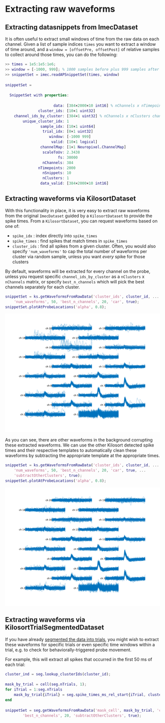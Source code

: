 # Extracting raw waveforms

## Extracting datasnippets from ImecDataset

It is often useful to extract small windows of time from the raw data on each channel. Given a list of sample indices `times` you want to extract a window of time around, and a `window = [offsetPre, offsetPost]` of relative samples to collect around those times, you can do the following:

```matlab
>> times = 1e5:1e5:1e6;
>> window = [-1000, 999]; % 1000 samples before plus 999 samples after
>> snippetSet = imec.readAPSnippetSet(times, window)

snippetSet =

  SnippetSet with properties:

                      data: [384×2000×10 int16] % nChannels x nTimepoints x nSnippets snippet data
               cluster_ids: [10×1 uint32]
    channel_ids_by_cluster: [384×1 uint32] % nChannels x nClusters channel ids, which channel ids were extracted for each cluster
        unique_cluster_idx: 1
                sample_idx: [10×1 uint64]
                 trial_idx: [0×1 uint32]
                    window: [-1000 999]
                     valid: [10×1 logical]
                channelMap: [1×1 Neuropixel.ChannelMap]
                 scaleToUv: 2.3438
                        fs: 30000
                 nChannels: 384
               nTimepoints: 2000
                 nSnippets: 10
                 nClusters: 1
                data_valid: [384×2000×10 int16]

```

## Extracting waveforms via KilosortDataset

With this functionality in place, it is very easy to extract raw waveforms from the original `ImecDataset` guided by a `KilosortDataset` to provide the spike times. From a `KilosortDataset`, you can request waveforms based on one of:

* `spike_idx` : index directly into `spike_times`
* `spike_times` : find spikes that match times in `spike_times`
* `cluster_ids` : find all spikes from a given cluster. Often, you would also specify `'num_waveforms'` to cap the total number of waveforms per cluster via random sample, unless you want _every_ spike for those clusters

By default, waveforms will be extracted for every channel on the probe, unless you request specific `channel_ids_by_cluster` as a `nClusters` x `nChannels` matrix, or specify `best_n_channels` which will pick the best channels separately for each cluster.

```matlab
snippetSet = ks.getWaveformsFromRawData('cluster_ids', cluster_id, ...
    'num_waveforms', 50, 'best_n_channels', 20, 'car', true);
snippetSet.plotAtProbeLocations('alpha', 0.8);
```

![cluster_snippets](images/cluster_snippets.png "Cluster waveforms")

As you can see, there are other waveforms in the background corrupting these extracted waveforms. We can use the other Kilosort detected spike times and their respective templates to automatically clean these waveforms by subtracting the appropriate template at the appropriate times.

```matlab
snippetSet = ks.getWaveformsFromRawData('cluster_ids', cluster_id, ...
    'num_waveforms', 50, 'best_n_channels', 20, 'car', true, ...
    'subtractOtherClusters', true);
snippetSet.plotAtProbeLocations('alpha', 0.8);
```

![cluster_snippets_clean](images/cluster_snippets_clean.png "Cluster waveforms")

## Extracting waveforms via KilosortTrialSegmentedDataset

If you have already [segmented the data into trials](kilosort.md#segmenting-a-kilosort-dataset-into-trials), you might wish to extract these waveforms for specific trials or even specific time windows within a trial, e.g. to check for  behaviorally-triggered probe movement.

For example, this will extract all spikes that occurred in the first 50 ms of each trial:

```matlab
cluster_ind = seg.lookup_clusterIds(cluster_id);

mask_by_trial = cell(seg.nTrials, 1);
for iTrial = 1:seg.nTrials
    mask_by_trial{iTrial} = seg.spike_times_ms_rel_start{iTrial, cluster_ind} < 50;
end

snippetSet = seg.getWaveformsFromRawData('mask_cell', mask_by_trial, 'cluster_id', cluster_id, ...
        'best_n_channels', 20, 'subtractOtherClusters', true);
```
